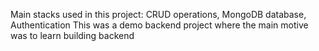 Main stacks used in this project: CRUD operations, MongoDB database, Authentication
This was a demo backend project where the main motive was to learn building backend